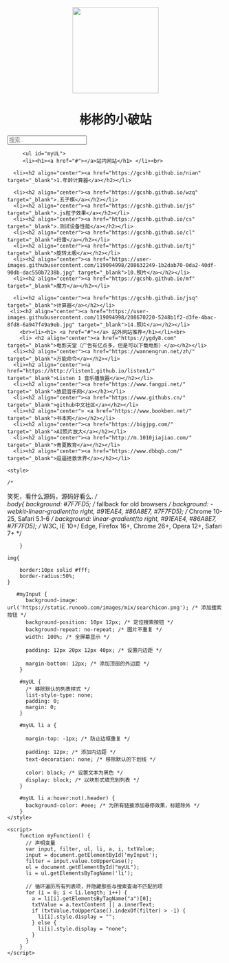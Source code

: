 <html>



<body><div align="center">
	<img src="https://user-images.githubusercontent.com/119094998/208670220-5248b1f2-d3fe-4bac-8fd8-6a947f49a9eb.jpg" height="200px" width="200px" />
	<h1>彬彬的小破站</h1>
	</div>
	<input type="text" id="myInput" onkeyup="myFunction()" placeholder="搜索..">


	
	
		 <ul id="myUL">
		 <li><h1><a href="#"></a>站内网站</h1> </li><br>	 
	 
	  <li><h2 align="center"><a href="https://gcshb.github.io/nian" target="_blank">1.年龄计算器</a></h2></li>
	  
	  <li><h2 align="center"><a href="https://gcshb.github.io/wzq" target="_blank">.五子棋</a></h2></li>
	  <li><h2 align="center"><a href="https://gcshb.github.io/js" target="_blank">.js粒子效果</a></h2></li>
	  <li><h2 align="center"><a href="https://gcshb.github.io/cs" target="_blank">.测试设备性能</a></h2></li>
	  <li><h2 align="center"><a href="https://gcshb.github.io/cl" target="_blank">扫雷</a></h2></li>
	  <li><h2 align="center"><a href="https://gcshb.github.io/tj" target="_blank">旋转太极</a></h2></li>
	  <li><h2 align="center"><a href="https://user-images.githubusercontent.com/119094998/208632249-1b2dab70-0da2-40df-90db-dac550b7238b.jpg" target="_blank">10.照片</a></h2></li>
	  <li><h2 align="center"><a href="https://gcshb.github.io/mf" target="_blank">魔方</a></h2></li>

	  <li><h2 align="center"><a href="https://gcshb.github.io/jsq" target="_blank">计算器</a></h2></li>
	 <li><h2 align="center"><a href="https://user-images.githubusercontent.com/119094998/208670220-5248b1f2-d3fe-4bac-8fd8-6a947f49a9eb.jpg" target="_blank">14.照片</a></h2></li>
		<br><li><h1> <a href="#"></a> 站外网站推荐</h1></li><br>
		<li> <h2 align="center"><a href="https://ygdy8.com" target="_blank">电影天堂（广告有亿点多，但是可以下载电影）</a></h2></li>
	  <li><h2 align="center"><a href="https://wannengrun.net/zh/" target="_blank">万能命令</a></h2></li>
	  <li><h2 align="center"><a href="https://http://listen1.github.io/listen1/" target="_blank">Listen 1 音乐播放器</a></h2></li>
	  <li><h2 align="center"><a href="https://www.fangpi.net/" target="_blank">放屁音乐网</a></h2></li>
	  <li><h2 align="center"><a href="https://www.githubs.cn/" target="_blank">github中文社区</a></h2></li>
	  <li><h2 align="center"> <a href="https://www.bookben.net/" target="_blank">书本网</a></h2></li>
	  <li><h2 align="center"><a href="https://bigjpg.com/" target="_blank">AI照片放大</a></h2></li>
	  <li><h2 align="center"><a href="http://m.1010jiajiao.com/" target="_blank">青夏教育</a></h2></li>
	  <li><h2 align="center"><a href="https://www.dbbqb.com/" target="_blank">逗逼拯救世界</a></h2></li>
</ul>
	
		
	
  
    <style>
			
	/*
笑死，看什么源码，源码好看么.
	*/	
	body{
		background: #7F7FD5;  /* fallback for old browsers */
background: -webkit-linear-gradient(to right, #91EAE4, #86A8E7, #7F7FD5);  /* Chrome 10-25, Safari 5.1-6 */
background: linear-gradient(to right, #91EAE4, #86A8E7, #7F7FD5); /* W3C, IE 10+/ Edge, Firefox 16+, Chrome 26+, Opera 12+, Safari 7+ */

		}	
		
	img{
		
		border:10px solid #fff;
	    border-radius:50%;
	}
		
       #myInput {
          background-image: url('https://static.runoob.com/images/mix/searchicon.png'); /* 添加搜索按钮 */
          background-position: 10px 12px; /* 定位搜索按钮 */
          background-repeat: no-repeat; /* 图片不重复 */
          width: 100%; /* 全屏幕显示 */
        
          padding: 12px 20px 12px 40px; /* 设置内边距 */
        
          margin-bottom: 12px; /* 添加顶部的外边距 */
        }
         
        #myUL {
          /* 移除默认的列表样式 */
          list-style-type: none;
          padding: 0;
          margin: 0;
        }
         
        #myUL li a {
         
          margin-top: -1px; /* 防止边框重复 */
        
          padding: 12px; /* 添加内边距 */
          text-decoration: none; /* 移除默认的下划线 */
         
          color: black; /* 设置文本为黑色 */
          display: block; /* 以块形式填充到列表 */
        }
         
        #myUL li a:hover:not(.header) {
          background-color: #eee; /* 为所有链接添加悬停效果，标题除外 */
        }
    </style>

    <script>
        function myFunction() {
          // 声明变量
          var input, filter, ul, li, a, i, txtValue;
          input = document.getElementById('myInput');
          filter = input.value.toUpperCase();
          ul = document.getElementById("myUL");
          li = ul.getElementsByTagName('li');
         
          // 循环遍历所有列表项，并隐藏那些与搜索查询不匹配的项
          for (i = 0; i < li.length; i++) {
            a = li[i].getElementsByTagName("a")[0];
            txtValue = a.textContent || a.innerText;
            if (txtValue.toUpperCase().indexOf(filter) > -1) {
              li[i].style.display = "";
            } else {
              li[i].style.display = "none";
            }
          }
        }
    </script>
</body>

</html>
